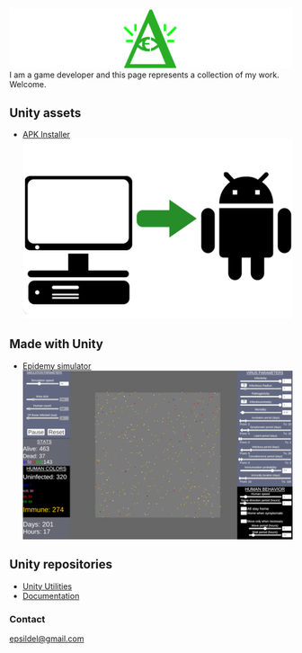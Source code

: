![](/Images/PromoBar.png)
I am a game developer and this page represents a collection of my work. Welcome.

## Unity assets
- [APK Installer](https://assetstore.unity.com/packages/tools/utilities/apk-installer-159425)
 [![](/Images/APKInstaller.png)](https://assetstore.unity.com/packages/tools/utilities/apk-installer-159425)

## Made with Unity
- [Epidemy simulator](https://epsilondelta.itch.io/epidemy)
[![](/Images/Epidemy.png)](https://epsilondelta.itch.io/epidemy)

## Unity repositories
- [Unity Utilities](https://github.com/EpsilonD3lta/UnityUtilities)
- [Documentation](https://github.com/EpsilonD3lta/Documentation)

### Contact
[epsildel@gmail.com](mailto:epsildel@gmail.com)
